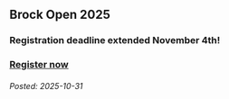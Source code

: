 
## Brock Open 2025

### Registration deadline extended November 4th!

### [Register now](https://fencingontario.us4.list-manage.com/track/click?u=794563b23f43b646646b44bde&id=a4159a837b&e=8d41db376d) 

###### Posted: 2025-10-31
